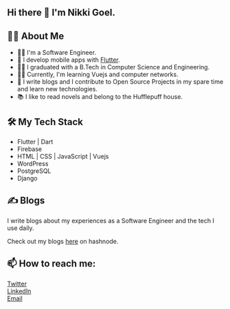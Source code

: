 ## Hi there 👋 I'm Nikki Goel. 

## 🙋‍♀️ About Me
- 👩‍💻 I'm a Software Engineer.
- 💙 I develop mobile apps with [Flutter](https://flutter.dev/). 
- 👩‍🎓 I graduated with a B.Tech in Computer Science and Engineering.
- 👩‍🏫 Currently, I'm learning Vuejs and computer networks.
- 📝 I write blogs and I contribute to Open Source Projects in my spare time and learn new technologies.
- 📚 I like to read novels and belong to the Hufflepuff house.

## 🛠 My Tech Stack
- Flutter | Dart
- Firebase
- HTML | CSS | JavaScript | Vuejs
- WordPress
- PostgreSQL
- Django

## ✍️ Blogs

I write blogs about my experiences as a Software Engineer and the tech I use daily.

Check out my blogs [here](https://nikkigoel.hashnode.dev/) on hashnode.

## 📫 How to reach me:

[Twitter](https://twitter.com/NikkiGoel8)  
[LinkedIn](https://www.linkedin.com/in/nikki-goel-449563159/)  
[Email](nikkigoel20@gmail.com)